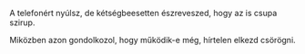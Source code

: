 A telefonért nyúlsz, de kétségbeesetten észreveszed, hogy az is csupa szirup.

Miközben azon gondolkozol, hogy működik-e még, hírtelen elkezd csörögni.